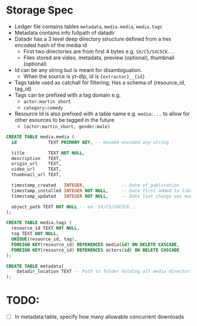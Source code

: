 # Storage Spec
- Ledger file contains tables `metadata`, `media.media`, `media.tags`
- Metadata contains info fullpath of datadir
- Datadir has a 3 level deep directory structure defined from a hex encoded hash of the media id
    - First two directories are from first 4 bytes e.g. `SX/C5/SXC5CK...`
    - Files stored are video, metadata, preview (optional), thumbnail (optional)
- Id can be any string but is meant for disambiguation. 
    - When the source is yt-dlp, id is `{extractor}__{id}`
- Tags table used as catchall for filtering; Has a schema of (resource_id, tag_id)
- Tags can be prefixed with a tag domain e.g. 
    - `actor:martin_short`
    - `category:comedy`
- Resource Id is also prefixed with a table name e.g. `media:...` to allow for other esources to be tagged in the future
    - `(actor:martin_short, gender:male)`

```sql
CREATE TABLE media.media (
  id            TEXT PRIMARY KEY, -- base64 encoded any string

  title         TEXT NOT NULL,
  description   TEXT,
  origin_url    TEXT,
  video_url     TEXT,
  thumbnail_url TEXT,

  timestamp_created   INTEGER,              -- Date of publication
  timestamp_installed INTEGER NOT NULL,     -- Date first added to library
  timestamp_updated   INTEGER NOT NULL,     -- Date last change was made

  object_path TEXT NOT NULL -- ex. SX/C5/SXC5CK...
);

CREATE TABLE media.tags (
  resource_id TEXT NOT NULL,
  tag TEXT NOT NULL,
  UNIQUE(resource_id, tag),
  FOREIGN KEY(resource_id) REFERENCES media(id) ON DELETE CASCADE,
  FOREIGN KEY(resource_id) REFERENCES actors(id) ON DELETE CASCADE
);

CREATE TABLE metadata(
    datadir_location TEXT -- Path to folder holding all media directories
);
```


# TODO:
- [ ] In metadata table, specify how many allowable concurrent downloads